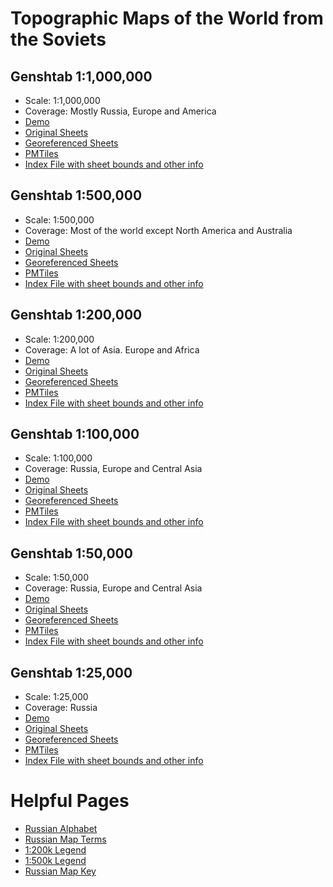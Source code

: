 # Topographic Maps of the World from the Soviets

## Genshtab 1:1,000,000
  - Scale: 1:1,000,000
  - Coverage: Mostly Russia, Europe and America
  - [Demo](https://ramseraph.github.io/russian_world_topo_maps/1m/)
  - [Original Sheets](https://github.com/ramseraph/russian_world_topo_maps/releases/tag/1m-gs-orig)
  - [Georeferenced Sheets](https://github.com/ramseraph/russian_world_topo_maps/releases/tag/1m-gs-georef)
  - [PMTiles](https://github.com/ramseraph/russian_world_topo_maps/releases/tag/1m-gs-pmtiles)
  - [Index File with sheet bounds and other info](https://github.com/ramseraph/russian_world_topo_maps/releases/download/1m-gs-pmtiles/bounds.geojson)


## Genshtab 1:500,000
  - Scale: 1:500,000
  - Coverage: Most of the world except North America and Australia
  - [Demo](https://ramseraph.github.io/russian_world_topo_maps/500k/)
  - [Original Sheets](https://github.com/ramseraph/russian_world_topo_maps/releases/tag/500k-gs-orig)
  - [Georeferenced Sheets](https://github.com/ramseraph/russian_world_topo_maps/releases/tag/500k-gs-georef)
  - [PMTiles](https://github.com/ramseraph/russian_world_topo_maps/releases/tag/500k-gs-pmtiles)
  - [Index File with sheet bounds and other info](https://github.com/ramseraph/russian_world_topo_maps/releases/download/500k-gs-pmtiles/bounds.geojson)


## Genshtab 1:200,000
  - Scale: 1:200,000
  - Coverage: A lot of Asia. Europe and Africa
  - [Demo](https://ramseraph.github.io/russian_world_topo_maps/200k/)
  - [Original Sheets](https://github.com/ramseraph/russian_world_topo_maps/releases/tag/200k-gs-orig)
  - [Georeferenced Sheets](https://github.com/ramseraph/russian_world_topo_maps/releases/tag/200k-gs-georef)
  - [PMTiles](https://github.com/ramseraph/russian_world_topo_maps/releases/tag/200k-gs-pmtiles)
  - [Index File with sheet bounds and other info](https://github.com/ramseraph/russian_world_topo_maps/releases/download/200k-gs-pmtiles/bounds.geojson)


## Genshtab 1:100,000
  - Scale: 1:100,000
  - Coverage: Russia, Europe and Central Asia
  - [Demo](https://ramseraph.github.io/russian_world_topo_maps/100k/)
  - [Original Sheets](https://github.com/ramseraph/russian_world_topo_maps/releases/tag/100k-gs-orig)
  - [Georeferenced Sheets](https://github.com/ramseraph/russian_world_topo_maps/releases/tag/100k-gs-georef)
  - [PMTiles](https://github.com/ramseraph/russian_world_topo_maps/releases/tag/100k-gs-pmtiles)
  - [Index File with sheet bounds and other info](https://github.com/ramseraph/russian_world_topo_maps/releases/download/100k-gs-pmtiles/bounds.geojson)


## Genshtab 1:50,000
  - Scale: 1:50,000
  - Coverage: Russia, Europe and Central Asia
  - [Demo](https://ramseraph.github.io/russian_world_topo_maps/50k/)
  - [Original Sheets](https://github.com/ramseraph/russian_world_topo_maps/releases/tag/50k-gs-orig)
  - [Georeferenced Sheets](https://github.com/ramseraph/russian_world_topo_maps/releases/tag/50k-gs-georef)
  - [PMTiles](https://github.com/ramseraph/russian_world_topo_maps/releases/tag/50k-gs-pmtiles)
  - [Index File with sheet bounds and other info](https://github.com/ramseraph/russian_world_topo_maps/releases/download/50k-gs-pmtiles/bounds.geojson)

## Genshtab 1:25,000
  - Scale: 1:25,000
  - Coverage: Russia
  - [Demo](https://ramseraph.github.io/russian_world_topo_maps/25k/)
  - [Original Sheets](https://github.com/ramseraph/russian_world_topo_maps/releases/tag/25k-gs-orig)
  - [Georeferenced Sheets](https://github.com/ramseraph/russian_world_topo_maps/releases/tag/25k-gs-georef)
  - [PMTiles](https://github.com/ramseraph/russian_world_topo_maps/releases/tag/25k-gs-pmtiles)
  - [Index File with sheet bounds and other info](https://github.com/ramseraph/russian_world_topo_maps/releases/download/25k-gs-pmtiles/bounds.geojson)


# Helpful Pages
  - [Russian Alphabet](https://www.madmappers.com/htm/Ru_alphabet.htm)
  - [Russian Map Terms](https://www.madmappers.com/htm/Ru_map_terms.htm)
  - [1:200k Legend](https://www.madmappers.com/htm/Ru200k_legend.htm)
  - [1:500k Legend](https://www.madmappers.com/htm/Ru500k_legend.htm)
  - [Russian Map Key](https://web.archive.org/web/20051125222014/http://rkkaww2.armchairgeneral.com/maps/keymap/mapkey.htm)

